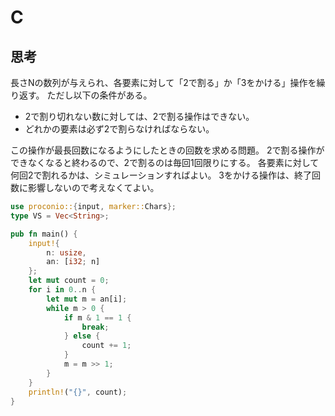 # C
## 思考
長さNの数列が与えられ、各要素に対して「2で割る」か「3をかける」操作を繰り返す。
ただし以下の条件がある。

- 2で割り切れない数に対しては、2で割る操作はできない。
- どれかの要素は必ず2で割らなければならない。

この操作が最長回数になるようにしたときの回数を求める問題。
2で割る操作ができなくなると終わるので、2で割るのは毎回1回限りにする。
各要素に対して何回2で割れるかは、シミュレーションすればよい。
3をかける操作は、終了回数に影響しないので考えなくてよい。
```rust
use proconio::{input, marker::Chars};
type VS = Vec<String>;

pub fn main() {
    input!{
        n: usize,
        an: [i32; n]
    };
    let mut count = 0;
    for i in 0..n {
        let mut m = an[i];
        while m > 0 {
            if m & 1 == 1 {
                break;
            } else {
                count += 1;
            }
            m = m >> 1;
        }
    }
    println!("{}", count);
}
```